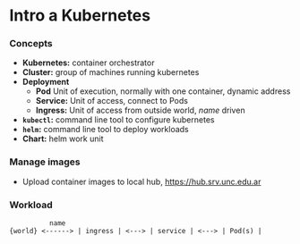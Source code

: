 # Intro a Kubernetes

### Concepts

- **Kubernetes:** container orchestrator
- **Cluster:** group of machines running kubernetes
- **Deployment**
	- **Pod** Unit of execution, normally with one container, dynamic address
	- **Service:** Unit of access, connect to Pods
	- **Ingress:** Unit of access from outside world, *name* driven
- **`kubectl`:** command line tool to configure kubernetes
- **`helm`:** command line tool to deploy workloads
- **Chart:** helm work unit

### Manage images

- Upload container images to local hub, https://hub.srv.unc.edu.ar

### Workload

```     
          name                 
{world} <------> | ingress | <---> | service | <---> | Pod(s) |
```



